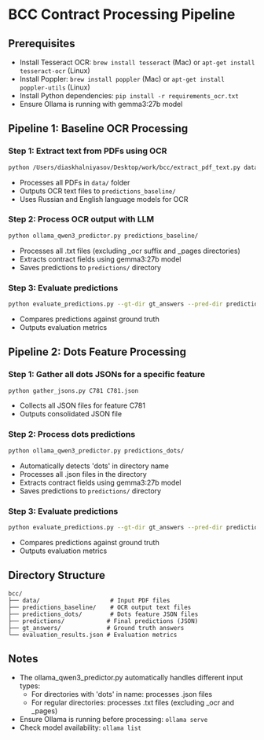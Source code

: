 # BCC Contract Processing Pipeline

## Prerequisites
- Install Tesseract OCR: `brew install tesseract` (Mac) or `apt-get install tesseract-ocr` (Linux)
- Install Poppler: `brew install poppler` (Mac) or `apt-get install poppler-utils` (Linux)
- Install Python dependencies: `pip install -r requirements_ocr.txt`
- Ensure Ollama is running with gemma3:27b model

## Pipeline 1: Baseline OCR Processing

### Step 1: Extract text from PDFs using OCR
```bash
python /Users/diaskhalniyasov/Desktop/work/bcc/extract_pdf_text.py data/ -o predictions_baseline -l rus+eng
```
- Processes all PDFs in `data/` folder
- Outputs OCR text files to `predictions_baseline/`
- Uses Russian and English language models for OCR

### Step 2: Process OCR output with LLM
```bash
python ollama_qwen3_predictor.py predictions_baseline/
```
- Processes all .txt files (excluding _ocr suffix and _pages directories)
- Extracts contract fields using gemma3:27b model
- Saves predictions to `predictions/` directory

### Step 3: Evaluate predictions
```bash
python evaluate_predictions.py --gt-dir gt_answers --pred-dir predictions
```
- Compares predictions against ground truth
- Outputs evaluation metrics

## Pipeline 2: Dots Feature Processing

### Step 1: Gather all dots JSONs for a specific feature
```bash
python gather_jsons.py C781 C781.json
```
- Collects all JSON files for feature C781
- Outputs consolidated JSON file

### Step 2: Process dots predictions
```bash
python ollama_qwen3_predictor.py predictions_dots/
```
- Automatically detects 'dots' in directory name
- Processes all .json files in the directory
- Extracts contract fields using gemma3:27b model
- Saves predictions to `predictions/` directory

### Step 3: Evaluate predictions
```bash
python evaluate_predictions.py --gt-dir gt_answers --pred-dir predictions
```
- Compares predictions against ground truth
- Outputs evaluation metrics

## Directory Structure
```
bcc/
├── data/                    # Input PDF files
├── predictions_baseline/    # OCR output text files
├── predictions_dots/        # Dots feature JSON files
├── predictions/            # Final predictions (JSON)
├── gt_answers/             # Ground truth answers
└── evaluation_results.json # Evaluation metrics
```

## Notes
- The ollama_qwen3_predictor.py automatically handles different input types:
  - For directories with 'dots' in name: processes .json files
  - For regular directories: processes .txt files (excluding _ocr and _pages)
- Ensure Ollama is running before processing: `ollama serve`
- Check model availability: `ollama list`